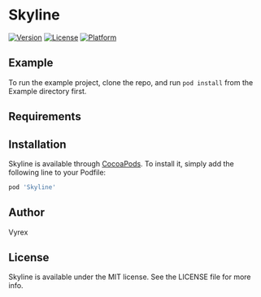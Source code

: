 # Skyline

[![Version](https://img.shields.io/cocoapods/v/Skyline.svg?style=flat)](https://cocoapods.org/pods/Skyline)
[![License](https://img.shields.io/cocoapods/l/Skyline.svg?style=flat)](https://cocoapods.org/pods/Skyline)
[![Platform](https://img.shields.io/cocoapods/p/Skyline.svg?style=flat)](https://cocoapods.org/pods/Skyline)

## Example

To run the example project, clone the repo, and run `pod install` from the Example directory first.

## Requirements

## Installation

Skyline is available through [CocoaPods](https://cocoapods.org). To install
it, simply add the following line to your Podfile:

```ruby
pod 'Skyline'
```

## Author

Vyrex

## License

Skyline is available under the MIT license. See the LICENSE file for more info.
